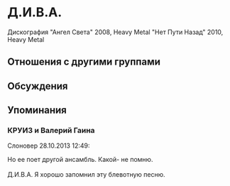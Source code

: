 # Д.И.В.А.

Дискография
"Ангел Света" 2008, Heavy Metal
"Нет Пути Назад" 2010, Heavy Metal

## Отношения с другими группами


## Обсуждения


## Упоминания

### КРУИЗ и Валерий Гаина

Слоновер 28.10.2013 12:49:
<DIV CLASS="quote">Но ее поет другой ансамбль. Какой- не помню.</DIV><BR>Д.И.В.А. Я хорошо запомнил эту блевотную песню.

